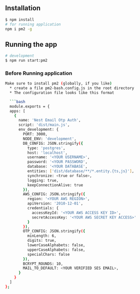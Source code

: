 ## Installation

```bash
$ npm install
# for running application
npm i pm2 -g
```

## Running the app

```bash
# development
$ npm run start:pm2
```

### Before Running application

````bash
Make sure to install pm2 (globally, if you like)
  * create a file pm2-bash.config.js in the root directory
  * The configuration file looks like this format

  ```bash
  module.exports = {
  apps: [
    {
      name: 'Nest Email Otp Auth',
      script: 'dist/main.js',
      env_development: {
        PORT: 3000,
        NODE_ENV: 'development',
        DB_CONFIG: JSON.stringify({
          type: 'postgres',
          host: 'localhost',
          username: '<YOUR USERNAME>',
          password: '<YOUR PASSWORD',
          database: '<YOUR DATABASE',
          entities: ['dist/database/**/*.entity.{ts,js}'],
          synchronize: <true or false>,
          logging: true,
          keepConnectionAlive: true
        }),
        AWS_CONFIG: JSON.stringify({
          region: '<YOUR AWS REGION>',
          apiVersion: '2010-12-01',
          credentials: {
            accessKeyId: '<YOUR AWS ACCESS KEY ID>',
            secretAccessKey: '<YOUR AWS SECRET KEY ACCESS>'
          }
        }),
        OTP_CONFIG: JSON.stringify({
          minLength: 6,
          digits: true,
          lowerCaseAlphabets: false,
          upperCaseAlphabets: false,
          specialChars: false
        }),
        BCRYPT_ROUNDS: 10,
        MAIL_TO_DEFAULT: <YOUR VERIFIED SES EMAIL>,
      }
    }
  ]
};

````

```

```
